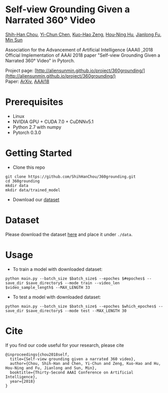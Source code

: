 # Self-view Grounding Given a Narrated 360° Video

[Shih-Han Chou](https://shihhanchou.github.io/), [Yi-Chun Chen](https://chenyichun.github.io/), [Kuo-Hao Zeng](https://kuohaozeng.github.io/), [Hou-Ning Hu](https://eborboihuc.github.io/), [Jianlong Fu](https://www.microsoft.com/en-us/research/people/jianf/), [Min Sun](http://aliensunmin.github.io/)

Association for the Advancement of Artificial Intelligence (AAAI) ,2018  
Official Implementation of AAAI 2018 paper "Self-view Grounding Given a Narrated 360° Video" in Pytorch.

Project page: [http://aliensunmin.github.io/project/360grounding/](http://aliensunmin.github.io/project/360grounding/)  
Paper: [ArXiv](https://arxiv.org/abs/1711.08664), [AAAI18](https://aaai.org/ocs/index.php/AAAI/AAAI18/paper/view/16724)

# Prerequisites
* Linux  
* NVIDIA GPU + CUDA 7.0 + CuDNNv5.1  
* Python 2.7 with numpy  
* Pytorch 0.3.0  

# Getting Started
* Clone this repo
```
git clone https://github.com/ShihHanChou/360grounding.git  
cd 360grounding
mkdir data
mkdir data/trained_model
```
* Download our [dataset](https://github.com/ShihHanChou/360grounding/blob/master/README.md#dataset)

# Dataset
Please download the dataset [here](https://goo.gl/forms/9DRj4jvWDyRCIsxh2) and place it under `./data`.

# Usage
* To train a model with downloaded dataset:
```
python main.py --batch_size $batch_size$ --epoches $#epoches$ --save_dir $save_directory$ --mode train --video_len $video_sample_length$ --MAX_LENGTH 33
```
* To test a model with downloaded dataset:
```
python main.py --batch_size $batch_size$ --epoches $which_epoches$ --save_dir $save_directory$ --mode test --MAX_LENGTH 30
```

# Cite
If you find our code useful for your research, please cite
```
@inproceedings{chou2018self,
  title={Self-view grounding given a narrated 360 video},
  author={Chou, Shih-Han and Chen, Yi-Chun and Zeng, Kuo-Hao and Hu, Hou-Ning and Fu, Jianlong and Sun, Min},
  booktitle={Thirty-Second AAAI Conference on Artificial Intelligence},
  year={2018}
}
```
